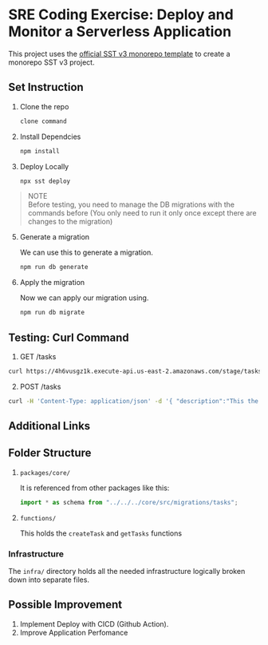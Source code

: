 # SRE Coding Exercise: Deploy and Monitor a Serverless Application


This project uses the [official SST v3 monorepo template](https://sst.dev/docs/set-up-a-monorepo) to create a monorepo SST v3 project.

## Set Instruction

1. Clone the repo
   ```bash
   clone command
   ```
2. Install Dependcies

   ```bash
   npm install
   ```

4. Deploy Locally

   ```bash
   npx sst deploy
   ```

> NOTE  
> Before testing, you need to manage the DB migrations with the commands before (You only need to run it only once except there are changes to the migration)

5. Generate a migration

   We can use this to generate a migration.

   ```bash
   npm run db generate
   ```
6. Apply the migration
   
   Now we can apply our migration using.
   ```bash
   npm run db migrate
   ```

## Testing: Curl Command

1. GET /tasks

```bash
curl https://4h6vusgz1k.execute-api.us-east-2.amazonaws.com/stage/tasks
```

2. POST /tasks

```bash
curl -H 'Content-Type: application/json' -d '{ "description":"This the first tasks" }' -X POST https://4h6vusgz1k.execute-api.us-east-2.amazonaws.com/stage/tasks

```

## Additional Links


## Folder Structure

1. `packages/core/`

   It is referenced from other packages like this: 

   ```ts
   import * as schema from "../../../core/src/migrations/tasks";
   ```

2. `functions/`

   This holds the `createTask` and `getTasks` functions

### Infrastructure

The `infra/` directory holds all the needed infrastructure logically broken down into separate files.

## Possible Improvement
1. Implement Deploy with CICD (Github Action).
2. Improve Application Perfomance
